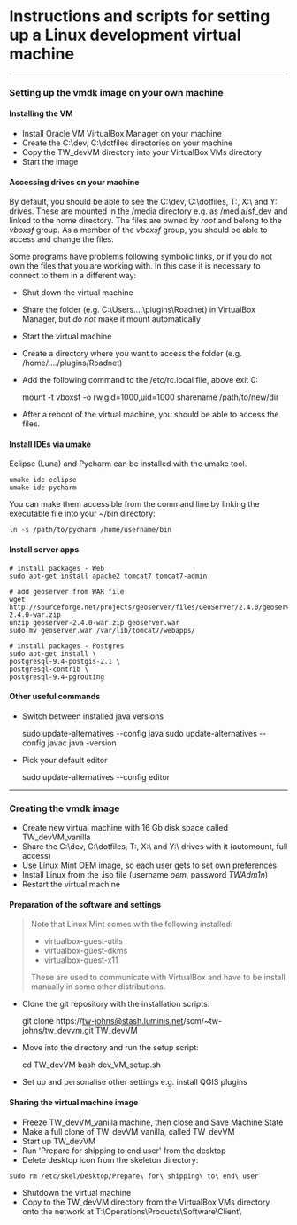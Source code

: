 # Instructions and scripts for setting up a Linux development virtual machine
- - - - - - - -

### Setting up the vmdk image on your own machine

#### Installing the VM

+  Install Oracle VM VirtualBox Manager on your machine
+  Create the C:\dev, C:\dotfiles directories on your machine
+  Copy the TW_devVM directory into your VirtualBox VMs directory
+  Start the image

#### Accessing drives on your machine

By default, you should be able to see the C:\dev, C:\dotfiles, T:\, X:\ and Y:\
drives.  These are mounted in the /media directory e.g. as /media/sf_dev and
linked to the home directory.  The files are owned by _root_ and belong to the _vboxsf_
group.  As a member of the _vboxsf_ group, you should be able to access and
change the files.

Some programs have problems following symbolic links, or if you do not own the
files that you are working with.  In this case it is necessary to connect to
them in a different way:

+  Shut down the virtual machine
+  Share the folder (e.g. C:\Users....\plugins\Roadnet) in VirtualBox Manager,
   but _do not_ make it mount automatically
+  Start the virtual machine
+  Create a directory where you want to access the folder (e.g.
   /home/..../plugins/Roadnet)
+  Add the following command to the /etc/rc.local file, above exit 0:

     mount -t vboxsf -o rw,gid=1000,uid=1000 sharename /path/to/new/dir

+  After a reboot of the virtual machine, you should be able to access the
   files.

#### Install IDEs via umake

Eclipse (Luna) and Pycharm can be installed with the umake tool.

    umake ide eclipse
    umake ide pycharm

You can make them accessible from the command line by linking the executable
file into your ~/bin directory:

    ln -s /path/to/pycharm /home/username/bin


#### Install server apps

```
# install packages - Web
sudo apt-get install apache2 tomcat7 tomcat7-admin

# add geoserver from WAR file
wget http://sourceforge.net/projects/geoserver/files/GeoServer/2.4.0/geoserver-2.4.0-war.zip
unzip geoserver-2.4.0-war.zip geoserver.war
sudo mv geoserver.war /var/lib/tomcat7/webapps/

# install packages - Postgres
sudo apt-get install \
postgresql-9.4-postgis-2.1 \
postgresql-contrib \
postgresql-9.4-pgrouting
```

#### Other useful commands

+ Switch between installed java versions

    sudo update-alternatives --config java
    sudo update-alternatives --config javac
    java -version

+ Pick your default editor

    sudo update-alternatives --config editor

- - - - - - - -

### Creating the vmdk image

+  Create new virtual machine with 16 Gb disk space called TW_devVM_vanilla
+  Share the C:\dev, C:\dotfiles, T:\, X:\ and Y:\ drives with it (automount,
   full access)
+  Use Linux Mint OEM image, so each user gets to set own preferences
+  Install Linux from the .iso file (username _oem_, password _TWAdm1n_)
+  Restart the virtual machine

#### Preparation of the software and settings

> Note that Linux Mint comes with the following installed:
>
> + virtualbox-guest-utils
> + virtualbox-guest-dkms
> + virtualbox-guest-x11
>
> These are used to communicate with VirtualBox and have to be install manually in some other distributions.

+  Clone the git repository with the installation scripts:

    git clone https://tw-johns@stash.luminis.net/scm/~tw-johns/tw_devvm.git
    TW_devVM

+  Move into the directory and run the setup script:

    cd TW_devVM
    bash dev_VM_setup.sh

+  Set up and personalise other settings e.g. install QGIS plugins


#### Sharing the virtual machine image

+  Freeze TW_devVM_vanilla machine, then close and Save Machine State
+  Make a full clone of TW_devVM_vanilla, called TW_devVM
+  Start up TW_devVM
+  Run 'Prepare for shipping to end user' from the desktop
+  Delete desktop icon from the skeleton directory:
```
sudo rm /etc/skel/Desktop/Prepare\ for\ shipping\ to\ end\ user
```
+  Shutdown the virtual machine
+  Copy to the TW_devVM directory from the VirtualBox VMs directory onto the
   network at T:\Operations\Products\Software\Client\
